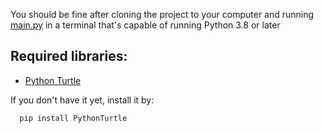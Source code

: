 You should be fine after cloning the project to your computer and running <a href="ttps://github.com/scraptechguy/CanonShot/blob/main/main.py" target="_blank">main.py</a> in a terminal that's capable of running Python 3.8 or later

## Required libraries: 

+ <a href="https://pypi.org/project/PythonTurtle/" target="_blank">Python Turtle</a> 
 
If you don't have it yet, install it by:

      pip install PythonTurtle


